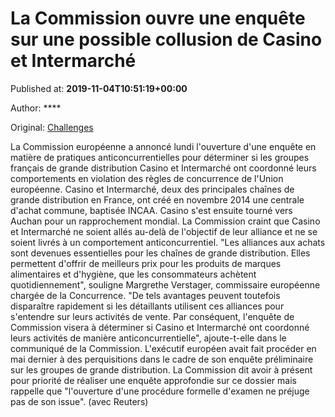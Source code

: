 
# La Commission ouvre une enquête sur une possible collusion de Casino et Intermarché

Published at: **2019-11-04T10:51:19+00:00**

Author: ****

Original: [Challenges](https://www.challenges.fr/entreprise/grande-conso/la-commission-ouvre-une-enquete-sur-une-possible-collusion-de-casino-et-intermarche_683051)

La Commission européenne a annoncé lundi l'ouverture d'une enquête en matière de pratiques anticoncurrentielles pour déterminer si les groupes français de grande distribution Casino et Intermarché ont coordonné leurs comportements en violation des règles de concurrence de l'Union européenne.
Casino et Intermarché, deux des principales chaînes de grande distribution en France, ont créé en novembre 2014 une centrale d'achat commune, baptisée INCAA. Casino s'est ensuite tourné vers Auchan pour un rapprochement mondial.
La Commission craint que Casino et Intermarché ne soient allés au-delà de l'objectif de leur alliance et ne se soient livrés à un comportement anticoncurrentiel.
"Les alliances aux achats sont devenues essentielles pour les chaînes de grande distribution. Elles permettent d'offrir de meilleurs prix pour les produits de marques alimentaires et d'hygiène, que les consommateurs achètent quotidiennement", souligne Margrethe Verstager, commissaire européenne chargée de la Concurrence.
"De tels avantages peuvent toutefois disparaître rapidement si les détaillants utilisent ces alliances pour s'entendre sur leurs activités de vente. Par conséquent, l'enquête de Commission visera à déterminer si Casino et Intermarché ont coordonné leurs activités de manière anticoncurrentielle", ajoute-t-elle dans le communiqué de la Commission.
L'exécutif européen avait fait procéder en mai dernier à des perquisitions dans le cadre de son enquête préliminaire sur les groupes de grande distribution.
La Commission dit avoir à présent pour priorité de réaliser une enquête approfondie sur ce dossier mais rappelle que "l'ouverture d'une procédure formelle d'examen ne préjuge pas de son issue".
(avec Reuters)
